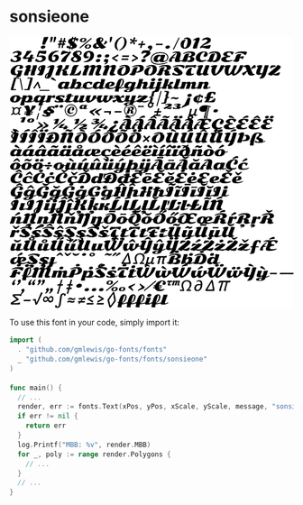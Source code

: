# sonsieone

![sonsieone](sonsieone.png)

To use this font in your code, simply import it:

```go
import (
  . "github.com/gmlewis/go-fonts/fonts"
  _ "github.com/gmlewis/go-fonts/fonts/sonsieone"
)

func main() {
  // ...
  render, err := fonts.Text(xPos, yPos, xScale, yScale, message, "sonsieone", Center)
  if err != nil {
    return err
  }
  log.Printf("MBB: %v", render.MBB)
  for _, poly := range render.Polygons {
    // ...
  }
  // ...
}
```
